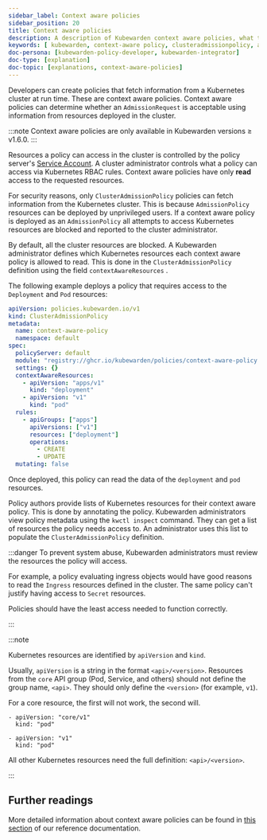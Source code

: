 ```yaml
---
sidebar_label: Context aware policies
sidebar_position: 20
title: Context aware policies
description: A description of Kubewarden context aware policies, what they are and how they are useful.
keywords: [ kubewarden, context-aware policy, clusteradmissionpolicy, admissionpolicy, admissionrequest, cluster administrator]
doc-persona: [kubewarden-policy-developer, kubewarden-integrator]
doc-type: [explanation]
doc-topic: [explanations, context-aware-policies]
---
```


<head>
  <link rel="canonical" href="https://docs.kubewarden.io/explanations/context-aware-policies"/>
</head>

Developers can create policies that fetch information from a Kubernetes cluster at run time.
These are context aware policies.
Context aware policies can determine whether an `AdmissionRequest` is acceptable using information from resources deployed in the cluster.

:::note
Context aware policies are only available in Kubewarden versions ≥ v1.6.0.
:::

Resources a policy can access in the cluster is controlled by the policy server's [Service Account](https://kubernetes.io/docs/concepts/security/service-accounts/).
A cluster administrator controls what a policy can access via Kubernetes RBAC rules.
Context aware policies have only **read** access to the requested resources.

For security reasons, only `ClusterAdmissionPolicy` policies can fetch information from the Kubernetes cluster.
This is because `AdmissionPolicy` resources can be deployed by unprivileged users.
If a context aware policy is deployed as an `AdmissionPolicy` all attempts to access Kubernetes resources are blocked and reported to the cluster administrator.

By default, all the cluster resources are blocked.
A Kubewarden administrator defines which Kubernetes resources each context aware policy is allowed to read.
This is done in the `ClusterAdmissionPolicy` definition using the field `contextAwareResources` .

The following example deploys a policy that requires access to the `Deployment` and `Pod` resources:

```yaml
apiVersion: policies.kubewarden.io/v1
kind: ClusterAdmissionPolicy
metadata:
  name: context-aware-policy
  namespace: default
spec:
  policyServer: default
  module: "registry://ghcr.io/kubewarden/policies/context-aware-policy:v1.0.0"
  settings: {}
  contextAwareResources:
    - apiVersion: "apps/v1"
      kind: "deployment"
    - apiVersion: "v1"
      kind: "pod"
  rules:
    - apiGroups: ["apps"]
      apiVersions: ["v1"]
      resources: ["deployment"]
      operations:
        - CREATE
        - UPDATE
  mutating: false
```

Once deployed, this policy can read the data of the `deployment` and `pod` resources.

Policy authors provide lists of Kubernetes resources for their context aware policy.
This is done by annotating the policy.
Kubewarden administrators view policy metadata using the `kwctl inspect` command.
They can get a list of resources the policy needs access to.
An administrator uses this list to populate the `ClusterAdmissionPolicy` definition.

:::danger
To prevent system abuse, Kubewarden administrators must review the resources the policy will access.

For example, a policy evaluating ingress objects would have good reasons to read the `Ingress` resources defined in the cluster.
The same policy can't justify having access to `Secret` resources.

Policies should have the least access needed to function correctly.

:::

:::note

Kubernetes resources are identified by `apiVersion` and `kind`.

Usually, `apiVersion` is a string in the format `<api>/<version>`.
Resources from the `core` API group (Pod, Service, and others) should not define the group name, `<api>`.
They should only define the `<version>` (for example, `v1`).

For a core resource, the first will not work, the second will.

```console
- apiVersion: "core/v1"
  kind: "pod"
```

```console
- apiVersion: "v1"
  kind: "pod"
```

All other Kubernetes resources need the full definition: `<api>/<version>`.

:::

## Further readings

More detailed information about context aware policies can be found in [this section](../reference/spec/05-context-aware-policies.md)
of our reference documentation.
